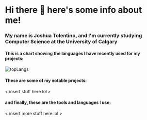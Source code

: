 # Hi there 👋 here's some info about me!

### My name is Joshua Tolentino, and I'm currently studying Computer Science at the University of Calgary 

#### This is a chart showing the languages I have recently used for my projects:

![topLangs](https://github-readme-stats-ochre-zeta.vercel.app/api/top-langs/?username=jtolentino1&hide_title=true&card_width=500)

#### These are some of my notable projects:

< insert stuff here lol >

#### and finally, these are the tools and languages I use:

< insert more stuff here lol >
